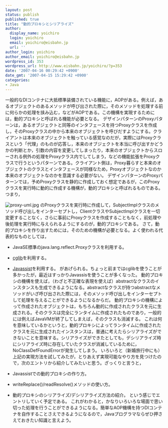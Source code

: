 ```yaml
---
layout: post
status: publish
published: true
title: "動的プロキシとシリアライズ"
author:
  display_name: yoichiro
  login: yoichiro
  email: yoichiro@eisbahn.jp
  url: ''
author_login: yoichiro
author_email: yoichiro@eisbahn.jp
wordpress_id: 353
wordpress_url: http://www.eisbahn.jp/yoichiro/?p=353
date: '2007-04-16 00:29:42 +0900'
date_gmt: '2007-04-15 15:29:42 +0900'
categories:
- Java
---
```


一般的なDIコンテナに大抵標準装備されている機能に，AOPがある。例えば，あるオブジェクトのあるメソッドが呼び出された際に，そのメソッドを処理する前に何らかの処理を挟み込む，などがAOPである。この機構を実現するためには，動的プロキシと呼ばれる機能が必要となる。
デザインパターンのProxyパターンは，あるオブジェクトと同等のインタフェースを持つProxyクラスを作成し，そのProxyクラスの中から本来のオブジェクトを呼びだすようにする。クライアントは本来のオブジェクトを触っている感覚なのだが，実際にはProxyクラスという「代理」のものが応答し，本来のオブジェクトを本当に呼び出すかどうかの判断とか，引数の内容を変更してしまったり，本来のオブジェクトからスローされる例外の処理をProxyクラス内でしてしまう，などの機能拡張をProxyクラスで行うというパターンである。クライアント側は，Proxy暮らすと本来のオブジェクトのクラスとインタフェースが同様なため，Proxyオブジェクトなのか本来のオブジェクトなのかを意識する必要がない。
デザインパターンのProxyパターンでは，予めProxyクラスを静的に作成しておく想定であるが，このProxyクラスを実行時に動的に作成する機構が，動的プロキシと呼ばれるものである。
つまり，

![proxy-uml.jpg](http://www.eisbahn.jp/yoichiro/images/proxy-uml.jpg)
のProxyクラスを実行時に作成して，SubjectImplクラスのメソッド呼び出しをインターセプトし，ClientクラスやSubjectImplクラスを一切変更することなく，さらに事前にProxyクラスを作成することもなく，前処理や後処理を実行時に与えられるようにするのが，動的プロキシである。
さて，動的プロキシを作り出すためには，そのための機構が必要となる。よく使われる代表的なものとしては，

* JavaSE標準のjava.lang.reflect.Proxyクラスを利用する。

* [cglib](http://cglib.sourceforge.net/)を利用する。

* [Javassist](http://www.csg.is.titech.ac.jp/~chiba/javassist/)を利用する。
があげられる。ちょっと前まではcglibを使うことが多かったが，最近はすっかりJavassisを使うことが多くなった。
動的プロキシの機構を使えば，（わざと不正確な表現を使えば）abstractなクラスのインスタンスも生成できるようになる。abstractなクラスが持つabstractなメソッドがいざ呼び出された際には，そのメソッド呼び出しをインターセプトして処理を与えることができるようになるからだ。
動的プロキシの機構によって作成されたオブジェクトは，もちろん動的に作成されたクラスを元に生成される。そのクラスは完全にランタイムに作成されたものであり，一般的には例えばJavaVMが終了してしまえば，そのクラスも消滅する。
これは何を意味しているかというと，動的プロキシによってランタイムに作成されたクラスを元に生成されたインスタンスは，普通に考えたらシリアライズができないことを意味する。シリアライズができたとしても，デシリアライズ時にシリアライズ時に存在していたクラスが消滅しているために，NoClassDefFoundErrorが発生してしまう。
いろいろと（新婚旅行中にも）上記の実現方法を試してみたが，とりあえず実現可能なやり方を見つけたので，次のエントリから紹介してみたいと思う。ざっくりと言うと，

* Javassistでの動的プロキシの作り方。

* writeReplace()/readResolve()メソッドの使い方。

* 動的プロキシのシリアライズ/デシリアライズ方法の紹介。
という感じでエントリしていく予定である。
これがわかると，かなりいろいろな場面で思い切った処理を行うことができるようになる。簡単なAOP機構を持つDIコンテナを自作することさえできるようになるので，Javaプログラマならぜひ押さえておきたい知識と言えよう。
